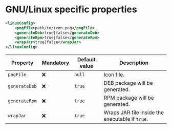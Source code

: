 # GNU/Linux specific properties

```xml
<linuxConfig>
	<pngFile>path/to/icon.png</pngFile>
	<generateDeb>true|false</generateDeb>
	<generateRpm>true|false</generateRpm>
    <wrapJar>true|false</wrapJar>
</linuxConfig>
```



| Property      | Mandatory | Default value | Description                                     |
| ------------- | --------- | ------------- | ----------------------------------------------- |
| `pngFile`     | :x:       | `null`        | Icon file.                                      |
| `generateDeb` | :x:       | `true`        | DEB package will be generated.                  |
| `generateRpm` | :x:       | `true`        | RPM package will be generated.                  |
| `wrapJar`     | :x:       | `true`        | Wraps JAR file inside the executable if `true`. |
